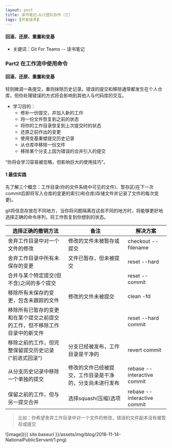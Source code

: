 ```yaml
---
layout: post
title: 读书笔记—Git团队协作（三）
tags: [开发技术]
---
```

#### 回滚、还原、重置和变基

* 关键词：Git For Teams -- 读书笔记

### Part2 在工作流中使用命令

#### 回滚、还原、重置和变基

轻则微调一条提交，重则抹除历史记录。错误的提交和移除通常都发生在个人仓库，但你处理错误的方式将会影响到其他人与代码库的交互。

+ 学习目的：
    + 修补一份提交，并加入新的工作
    + 将一份文件恢复到之前的状态
    + 将你的工作目录恢复到上次提交时的状态
    + 还原之前作出的变更
    + 使用变基重塑提交历史记录
    + 从仓库中移除一份文件
    + 移除某个分支上因为错误的合并引入的提交

“你将会学习容易被忽略，但影响巨大的使用技巧”。

#### 1 最佳实践

先了解三个概念：工作目录(你的文件系统中可见的文件)、暂存区(在下一次commit后即将写入仓库的变更的索引)和仓库(存储文件并记录了文件的每次变更)。

git将信息存放在不同地方，当你将问题隔离在这些不同的地方时，将能够更好地选择正确的命令序列，将工作恢复到你想到的状态。

选择正确的撤销方法  | 备注  | 解决方案
--------- | --------- | ---------
舍弃工作目录中对一个文件的修改  | 修改的文件未被暂存或提交  | checkout --filename
舍弃工作目录中所有未保存的变更  | 文件已暂存，但未被提交  | reset --hard
合并与某个特定提交(但不含)之间的多个提交  |   | reset --commit
移除所有未保存的变更，包含未跟踪的文件  | 修改的文件未被提交  | clean -fd
移除所有已暂存的变更和在某个提交之前提交的工作，但不移除工作目录中的新文件  |   | reset --hard commit
移除之前的工作，但完整保留提交历史记录("前进式回滚")  | 分支已经被发布，工作目录是干净的  | revert commit
从分支历史记录中移除一个单独的提交  | 修改的文件已经被提交，工作目录是干净的，分支尚未进行发布  | rebase --interactive commit
保留之前的工作，但与另一提交合并  | 选择squash(压缩)选项  | rebase --interactive commit

> 比如：你希望舍弃工作目录中对一个文件的修改，错误的文件副本没有被暂存或提交

![image]({{ site.baseurl }}/assets/img/blog/2018-11-14-NationalPublicServant/1.png)

























